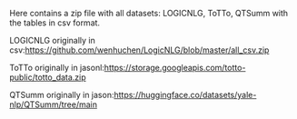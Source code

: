 Here contains a zip file with all datasets: LOGICNLG, ToTTo, QTSumm with the tables in csv format.

LOGICNLG originally in csv:https://github.com/wenhuchen/LogicNLG/blob/master/all_csv.zip

ToTTo  originally in jasonl:https://storage.googleapis.com/totto-public/totto_data.zip

QTSumm  originally  in jason:https://huggingface.co/datasets/yale-nlp/QTSumm/tree/main
